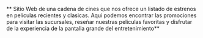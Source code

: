 ** Sitio Web de una cadena de cines que nos ofrece un listado de estrenos en peliculas recientes y clasicas. Aqui podemos encontrar las promociones para visitar las sucursales, reseñar nuestras peliculas favoritas y disfrutar de la experiencia de la pantalla grande del entretenimiento**
